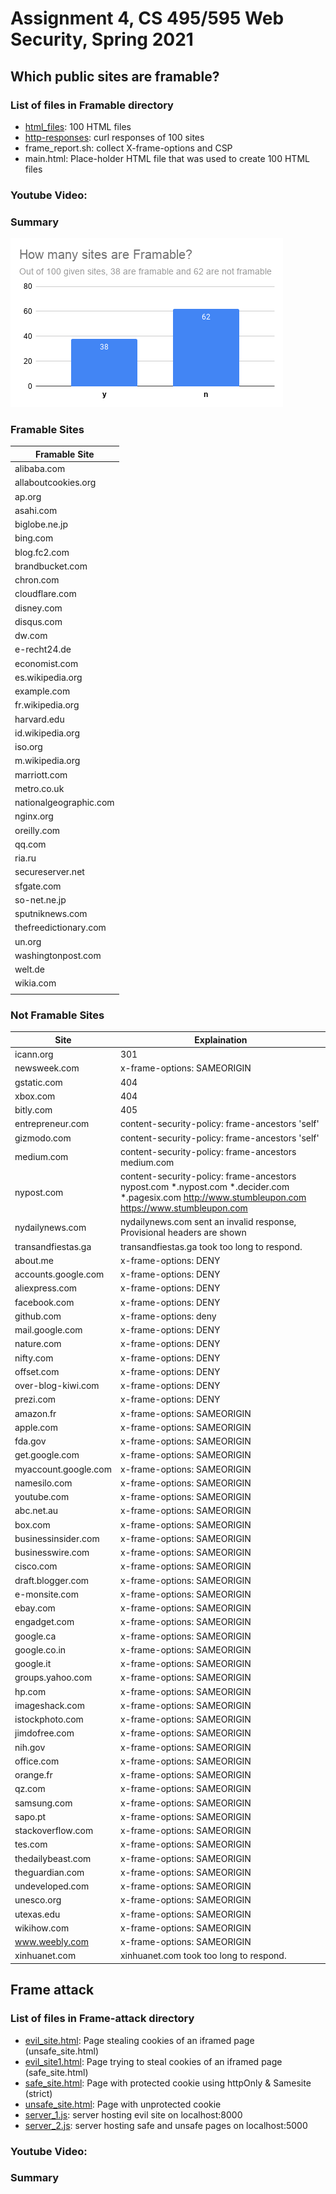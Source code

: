 # Assignment 4, CS 495/595 Web Security, Spring 2021

## Which public sites are framable?

### List of files in Framable directory
 * [html_files](framable/html_files): 100 HTML files
 * [http-responses](framable/http-responses): curl responses of 100 sites
 * frame_report.sh: collect X-frame-options and CSP
 * main.html: Place-holder HTML file that was used to create 100 HTML files

### Youtube Video: 

### Summary
![alt text](framable/Framable.png)


### Framable Sites 

| Framable Site          |
|------------------------|
| alibaba.com            |
| allaboutcookies.org    |
| ap.org                 |
| asahi.com              |
| biglobe.ne.jp          |
| bing.com               |
| blog.fc2.com           |
| brandbucket.com        |
| chron.com              |
| cloudflare.com         |
| disney.com             |
| disqus.com             |
| dw.com                 |
| e-recht24.de           |
| economist.com          |
| es.wikipedia.org       |
| example.com            |
| fr.wikipedia.org       |
| harvard.edu            |
| id.wikipedia.org       |
| iso.org                |
| m.wikipedia.org        |
| marriott.com           |
| metro.co.uk            |
| nationalgeographic.com |
| nginx.org              |
| oreilly.com            |
| qq.com                 |
| ria.ru                 |
| secureserver.net       |
| sfgate.com             |
| so-net.ne.jp           |
| sputniknews.com        |
| thefreedictionary.com  |
| un.org                 |
| washingtonpost.com     |
| welt.de                |
| wikia.com              |
|                        |


### Not Framable Sites 
  
| Site                 | Explaination                                                                                                                                        |
|----------------------|-----------------------------------------------------------------------------------------------------------------------------------------------------|
| icann.org            | 301                                                                                                                                                 |
| newsweek.com         | x-frame-options: SAMEORIGIN                                                                                                                         |
| gstatic.com          | 404                                                                                                                                                 |
| xbox.com             | 404                                                                                                                                                 |
| bitly.com            | 405                                                                                                                                                 |
| entrepreneur.com     | content-security-policy: frame-ancestors 'self'                                                                                                     |
| gizmodo.com          | content-security-policy: frame-ancestors 'self'                                                                                                     |
| medium.com           | content-security-policy: frame-ancestors medium.com                                                                                                 |
| nypost.com           | content-security-policy: frame-ancestors nypost.com *.nypost.com *.decider.com *.pagesix.com http://www.stumbleupon.com https://www.stumbleupon.com |
| nydailynews.com      | nydailynews.com sent an invalid response, Provisional headers are shown                                                                             |
| transandfiestas.ga   | transandfiestas.ga took too long to respond.                                                                                                        |
| about.me             | x-frame-options: DENY                                                                                                                               |
| accounts.google.com  | x-frame-options: DENY                                                                                                                               |
| aliexpress.com       | x-frame-options: DENY                                                                                                                               |
| facebook.com         | x-frame-options: DENY                                                                                                                               |
| github.com           | x-frame-options: deny                                                                                                                               |
| mail.google.com      | x-frame-options: DENY                                                                                                                               |
| nature.com           | x-frame-options: DENY                                                                                                                               |
| nifty.com            | x-frame-options: DENY                                                                                                                               |
| offset.com           | x-frame-options: DENY                                                                                                                               |
| over-blog-kiwi.com   | x-frame-options: DENY                                                                                                                               |
| prezi.com            | x-frame-options: DENY                                                                                                                               |
| amazon.fr            | x-frame-options: SAMEORIGIN                                                                                                                         |
| apple.com            | x-frame-options: SAMEORIGIN                                                                                                                         |
| fda.gov              | x-frame-options: SAMEORIGIN                                                                                                                         |
| get.google.com       | x-frame-options: SAMEORIGIN                                                                                                                         |
| myaccount.google.com | x-frame-options: SAMEORIGIN                                                                                                                         |
| namesilo.com         | x-frame-options: SAMEORIGIN                                                                                                                         |
| youtube.com          | x-frame-options: SAMEORIGIN                                                                                                                         |
| abc.net.au           | x-frame-options: SAMEORIGIN	                                                                                                                         |
| box.com              | x-frame-options: SAMEORIGIN	                                                                                                                         |
| businessinsider.com  | x-frame-options: SAMEORIGIN	                                                                                                                         |
| businesswire.com     | x-frame-options: SAMEORIGIN	                                                                                                                         |
| cisco.com            | x-frame-options: SAMEORIGIN	                                                                                                                         |
| draft.blogger.com    | x-frame-options: SAMEORIGIN	                                                                                                                         |
| e-monsite.com        | x-frame-options: SAMEORIGIN	                                                                                                                         |
| ebay.com             | x-frame-options: SAMEORIGIN	                                                                                                                         |
| engadget.com         | x-frame-options: SAMEORIGIN	                                                                                                                         |
| google.ca            | x-frame-options: SAMEORIGIN	                                                                                                                         |
| google.co.in         | x-frame-options: SAMEORIGIN	                                                                                                                         |
| google.it            | x-frame-options: SAMEORIGIN	                                                                                                                         |
| groups.yahoo.com     | x-frame-options: SAMEORIGIN	                                                                                                                         |
| hp.com               | x-frame-options: SAMEORIGIN	                                                                                                                         |
| imageshack.com       | x-frame-options: SAMEORIGIN	                                                                                                                         |
| istockphoto.com      | x-frame-options: SAMEORIGIN	                                                                                                                         |
| jimdofree.com        | x-frame-options: SAMEORIGIN	                                                                                                                         |
| nih.gov              | x-frame-options: SAMEORIGIN	                                                                                                                         |
| office.com           | x-frame-options: SAMEORIGIN	                                                                                                                         |
| orange.fr            | x-frame-options: SAMEORIGIN	                                                                                                                         |
| qz.com               | x-frame-options: SAMEORIGIN	                                                                                                                         |
| samsung.com          | x-frame-options: SAMEORIGIN	                                                                                                                         |
| sapo.pt              | x-frame-options: SAMEORIGIN	                                                                                                                         |
| stackoverflow.com    | x-frame-options: SAMEORIGIN	                                                                                                                         |
| tes.com              | x-frame-options: SAMEORIGIN	                                                                                                                         |
| thedailybeast.com    | x-frame-options: SAMEORIGIN	                                                                                                                         |
| theguardian.com      | x-frame-options: SAMEORIGIN	                                                                                                                         |
| undeveloped.com      | x-frame-options: SAMEORIGIN	                                                                                                                         |
| unesco.org           | x-frame-options: SAMEORIGIN	                                                                                                                         |
| utexas.edu           | x-frame-options: SAMEORIGIN	                                                                                                                         |
| wikihow.com          | x-frame-options: SAMEORIGIN	                                                                                                                         |
| www.weebly.com       | x-frame-options: SAMEORIGIN	                                                                                                                         |
| xinhuanet.com        | xinhuanet.com took too long to respond.                                                                                                             |


## Frame attack

### List of files in Frame-attack directory  
 * [evil_site.html](frame-attack/evil_site.html): Page stealing cookies of an iframed page (unsafe_site.html) 
 * [evil_site1.html](frame-attack/evil_site1.html): Page trying to steal cookies of an iframed page (safe_site.html) 
 * [safe_site.html](frame-attack/safe_site.html): Page with protected cookie using httpOnly & Samesite (strict)
 * [unsafe_site.html](frame-attack/unsafe_site.html): Page with unprotected cookie
 * [server_1.js](frame-attack/server_1.js): server hosting evil site on localhost:8000  
 * [server_2.js](frame-attack/server_2.js): server hosting safe and unsafe pages on localhost:5000 


### Youtube Video: 

### Summary

